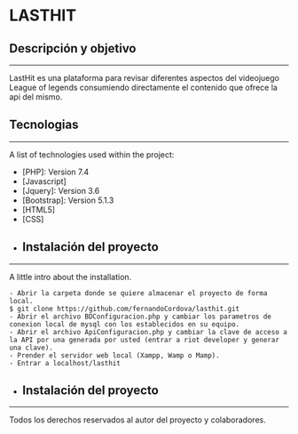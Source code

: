 # LASTHIT
## Descripción y objetivo
***
LastHit es una plataforma para revisar diferentes aspectos del videojuego League of legends consumiendo directamente el contenido que ofrece la api del mismo.
## Tecnologias
***
A list of technologies used within the project:
* [PHP]: Version 7.4 
* [Javascript]
* [Jquery]: Version 3.6
* [Bootstrap]: Version 5.1.3
* [HTML5]
* [CSS]
* ## Instalación del proyecto
***
A little intro about the installation. 
```
- Abrir la carpeta donde se quiere almacenar el proyecto de forma local.
$ git clone https://github.com/fernandoCordova/lasthit.git
- Abrir el archivo BDConfiguracion.php y cambiar los parametros de conexion local de mysql con los establecidos en su equipo.
- Abrir el archivo ApiConfiguracion.php y cambiar la clave de acceso a la API por una generada por usted (entrar a riot developer y generar una clave).
- Prender el servidor web local (Xampp, Wamp o Mamp).
- Entrar a localhost/lasthit
```
* ## Instalación del proyecto
***
Todos los derechos reservados al autor del proyecto y colaboradores.
